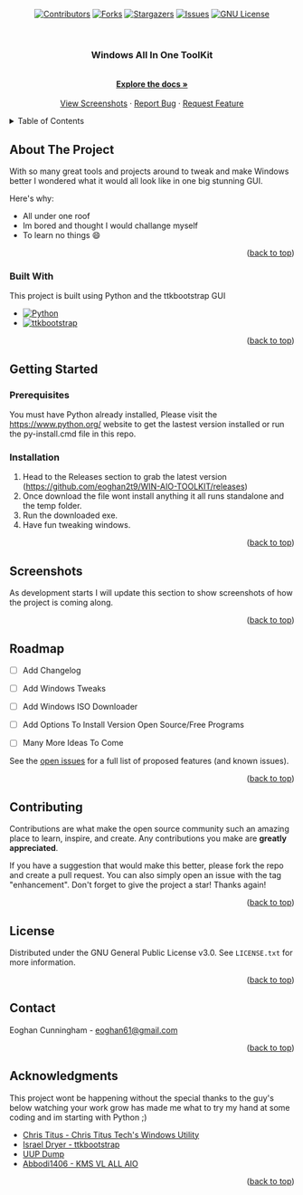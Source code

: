 <a name="readme-top"></a>

<div align="center">

[![Contributors][contributors-shield]][contributors-url]
[![Forks][forks-shield]][forks-url]
[![Stargazers][stars-shield]][stars-url]
[![Issues][issues-shield]][issues-url]
[![GNU License][license-shield]][license-url]

</div>

<!-- PROJECT LOGO -->
<br />
<div align="center">
  <a href="https://github.com/eoghan2t9/WIN-AIO-TOOLKIT">
    <!-- <img src="images/logo.png" alt="Logo" width="80" height="80"> -->
  </a>

  <h3 align="center">Windows All In One ToolKit</h3>

  <p align="center">
    <br />
    <a href="https://github.com/eoghan2t9/WIN-AIO-TOOLKIT/wiki"><strong>Explore the docs »</strong></a>
    <br />
    <br />
    <a href="https://github.com/eoghan2t9/WIN-AIO-TOOLKIT">View Screenshots</a>
    ·
    <a href="https://github.com/eoghan2t9/WIN-AIO-TOOLKIT/issues">Report Bug</a>
    ·
    <a href="https://github.com/eoghan2t9/WIN-AIO-TOOLKIT/issues">Request Feature</a>
  </p>
</div>



<!-- TABLE OF CONTENTS -->
<details>
  <summary>Table of Contents</summary>
  <ol>
    <li>
      <a href="#about-the-project">About The Project</a>
      <ul>
        <li><a href="#built-with">Built With</a></li>
      </ul>
    </li>
    <li>
      <a href="#getting-started">Getting Started</a>
      <ul>
        <li><a href="#prerequisites">Prerequisites</a></li>
        <li><a href="#installation">Installation</a></li>
      </ul>
    </li>
    <li><a href="#screenshots">Screenshots</a></li>
    <li><a href="#roadmap">Roadmap</a></li>
    <li><a href="#contributing">Contributing</a></li>
    <li><a href="#license">License</a></li>
    <li><a href="#contact">Contact</a></li>
    <li><a href="#acknowledgments">Acknowledgments</a></li>
  </ol>
</details>



<!-- ABOUT THE PROJECT -->
## About The Project

<!--[![Product Name Screen Shot][product-screenshot]](https://example.com) -->

With so many great tools and projects around to tweak and make Windows better I wondered what it would all look like in one big stunning GUI.

Here's why:
* All under one roof
* Im bored and thought I would challange myself
* To learn no things :smile:


<p align="right">(<a href="#readme-top">back to top</a>)</p>



### Built With

This project is built using Python and the ttkbootstrap GUI

* [![Python][Python]][Python-url]
* [![ttkbootstrap][ttkbootstrap]][ttkbootstrap-url]


<p align="right">(<a href="#readme-top">back to top</a>)</p>



<!-- GETTING STARTED -->
## Getting Started


### Prerequisites

You must have Python already installed, Please visit the https://www.python.org/ website to get the lastest version installed or run the py-install.cmd file in this repo.

### Installation


1. Head to the Releases section to grab the latest version (https://github.com/eoghan2t9/WIN-AIO-TOOLKIT/releases)
2. Once download the file wont install anything it all runs standalone and the temp folder.
3. Run the downloaded exe.
4. Have fun tweaking windows.

<p align="right">(<a href="#readme-top">back to top</a>)</p>



<!-- USAGE EXAMPLES -->
## Screenshots

As development starts I will update this section to show screenshots of how the project is coming along.

<p align="right">(<a href="#readme-top">back to top</a>)</p>



<!-- ROADMAP -->
## Roadmap

- [ ] Add Changelog
- [ ] Add Windows Tweaks
- [ ] Add Windows ISO Downloader
- [ ] Add Options To Install Version Open Source/Free Programs
- [ ] Many More Ideas To Come


See the [open issues](https://github.com/eoghan2t9/WIN-AIO-TOOLKIT/issues) for a full list of proposed features (and known issues).

<p align="right">(<a href="#readme-top">back to top</a>)</p>



<!-- CONTRIBUTING -->
## Contributing

Contributions are what make the open source community such an amazing place to learn, inspire, and create. Any contributions you make are **greatly appreciated**.

If you have a suggestion that would make this better, please fork the repo and create a pull request. You can also simply open an issue with the tag "enhancement".
Don't forget to give the project a star! Thanks again!

<p align="right">(<a href="#readme-top">back to top</a>)</p>



<!-- LICENSE -->
## License

Distributed under the GNU General Public License v3.0. See `LICENSE.txt` for more information.

<p align="right">(<a href="#readme-top">back to top</a>)</p>



<!-- CONTACT -->
## Contact

Eoghan Cunningham - eoghan61@gmail.com

<p align="right">(<a href="#readme-top">back to top</a>)</p>



<!-- ACKNOWLEDGMENTS -->
## Acknowledgments

This project wont be happening without the special thanks to the guy's below watching your work grow has made me what to try my hand at some coding and im starting with Python ;)

* [Chris Titus - Chris Titus Tech's Windows Utility](https://github.com/ChrisTitusTech/winutil)
* [Israel Dryer - ttkbootstrap](https://github.com/israel-dryer/ttkbootstrap)
* [UUP Dump](https://uupdump.net/)
* [Abbodi1406 - KMS VL ALL AIO](https://github.com/abbodi1406/KMS_VL_ALL_AIO)


<p align="right">(<a href="#readme-top">back to top</a>)</p>



<!-- MARKDOWN LINKS & IMAGES -->
<!-- https://www.markdownguide.org/basic-syntax/#reference-style-links -->
[contributors-shield]: https://img.shields.io/github/contributors/eoghan2t9/WIN-AIO-TOOLKIT?style=for-the-badge
[contributors-url]: https://github.com/eoghan2t9/WIN-AIO-TOOLKIT/graphs/contributors
[forks-shield]: https://img.shields.io/github/forks/eoghan2t9/WIN-AIO-TOOLKIT?style=for-the-badge
[forks-url]: https://github.com/eoghan2t9/WIN-AIO-TOOLKIT/network/members
[stars-shield]: https://img.shields.io/github/stars/eoghan2t9/WIN-AIO-TOOLKIT?style=for-the-badge
[stars-url]: https://github.com/eoghan2t9/WIN-AIO-TOOLKIT/stargazers
[issues-shield]: https://img.shields.io/github/issues/eoghan2t9/WIN-AIO-TOOLKIT?style=for-the-badge
[issues-url]: https://github.com/othneildrew/Best-README-Template/issues
[license-shield]: https://img.shields.io/github/license/eoghan2t9/WIN-AIO-TOOLKIT?color=i&style=for-the-badge
[license-url]: https://github.com/eoghan2t9/WIN-AIO-TOOLKIT/blob/master/LICENSE.txt
[product-screenshot]: images/screenshot.png
[Python]: https://img.shields.io/pypi/pyversions/3?style=for-the-badge
[Python-url]: https://www.python.org/
[ttkbootstrap]: https://img.shields.io/static/v1?label=Python&message=ttkbootstrap&color=green
[ttkbootstrap-url]: https://github.com/israel-dryer/ttkbootstrap
